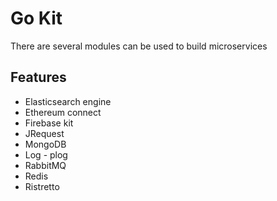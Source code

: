# Go Kit
There are several modules can be used to build microservices


## Features

- Elasticsearch engine
- Ethereum connect
- Firebase kit
- JRequest
- MongoDB
- Log - plog
- RabbitMQ
- Redis
- Ristretto
